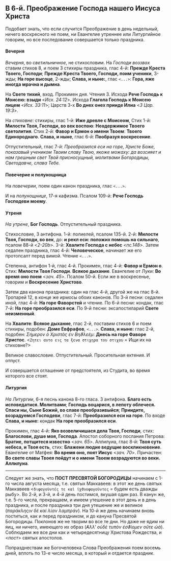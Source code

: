 
## В 6-й. Преображение Господа нашего Иисуса Христа

Подобает знать, что если случится Преображение в день недельный, ничего воскресного не поем, ни Евангелие утреннее 
или Литургийное говорим, но все последование совершается только праздника.

#### Вечерня

*Вечерня*, во *светильничное*, не стихословим. На *Господи воззвах* ставим стихов 8, и поем 3 стихиры праздника, 
глас 4-й: **Прежде Креста Твоего, Господи**; **Прежде Креста Твоего, Господи, поим ученики**, 3-жды;
**На горе высоце**, 2-жды; **Слава, и ныне:**, глас `<...>`:  **Гора, яже иногда мрачна и дымна**.

На **Свете тихий**, вход. Прокимен дня. Чтения 3. 
Исхода **Рече Господь к Моисею: взыди**  <*Исх. 24:12*>. 
Исхода **Глагола Господь к Моисею лицем** <*Исх. 33:11*>; 
Царств 3-х **Во днех онех прииде Илиа** <*3 Цар. 19:3*>. 

На *стиховне*: стихиры, глас 1-й: **Иже древле с Моисеом**,
Стих 1-й: **Милости Твоя, Господи, во век воспою**: **Неодержимое Твоего светолития**.
Стих 2-й: **Фавор и Ермон о имени Твоем**: **Твоего Единороднаго**. 
**Слава, и ныне**, глас 6-й: **Пообразуя воскресение**.

Отпустительный, глас 7-й: *Преобразился еси на горе, Христе Боже, показавый учеником Твоим 
славу Твою, якоже можаху: да возсияет и нам грешным свет Твой присносущный, молитвами 
Богородицы, Светодавче, слава Тебе.*

#### Повечерие и полунощница

На *повечерии*, поем один канон праздника, глас `<...>`.

И на *полунощнице*, 17-я кафизма. Псалом 109-й: **Рече Господь Господеви моему**.

#### Утреня

*На утрене*, **Бог Господь**. Отпустительный праздника.

Стихословие, 3 антифона. 1-й: полиелей, псалом 135-й. 
2-й: **Милости Твоя, Господи, во век**, до: **и рекл еси: положих помошь на сильнаго**, псалом 88-й <*2-20b*>.
3-й: **Хвалите Господа с небес** <*пс.148*>. Затем седален праздника, глас 4-й: **Человеческое**, 
начинает же его протопсалт перед вимой. Чтение `<...>`.

Степенна, антифон 1-й, глас 4-й. Прокимен, глас 4-й:
**Фавор и Ермон о**. Стих: **Милости Твоя Господи**. **Всякое дыхание**.
Евангелие от Луки: **Во время оно поем** <*зач. 45*>. Псалом 50-й. Если же в воскресенье,
говорим и **Воскресение Христово**.

Затем два канона праздника: один на глас 4-й, другой же на глас 8-й.
Тропарей 12, в конце же ирмосы обоих канонов.
По 3-й песни: седален иной, глас 4-й: **На горе Фаворстей** и чтение.
По 6-й песни: кондак, глас 7-й: **На горе преобразился еси**.
По 9-й песни: эксапостиларий **Свете неизменный**.

На **Хвалите**: **Всякое дыхание**, глас 2-й, поставим стихов 6 и поем
стихиры, подобен: **Доме Евфрафов**, `<...>`. **Слава, и ныне:**
глас 2-й, подобен: *Σήμερον ὁ Χριστὸς ἐν Βηϑλεέμ*:
**Днесь на горе Фаворе Христос**. <`Ζητει αυτο εις τα ξενα στιχηρα του στιχου` =
Ищи их на стиховне?>

Великое славословие. Отпустительный. Просительная ектения. И отпуст.

И совершается оглашение от предстоятеля, из Студита, во время которого все стоят.

#### Литургия

*На Литургии*, 6-я песнь канона 8-го гласа.
3 антифона. **Благо есть исповедатися. Молитвами**;
**Господь воцарися, в лепоту облечеся. Спаси ны, Сыне Божий, во славе преобразивыйся**;
**Приидите, возрадуемся Господеви**, глас 7-й: **Преобразился еси на горе**.
По входе **Слава, и ныне:** кондак **На горе преобразился еси**.

Прокимен, глас 4-й: **Яко возвеличишася дела Твоя, Господи**,
стих: **Благослови, душе моя, Господа**. 
Апостол соборного послания Петрова: **Братие, потщитеся известно** <*зач. 65*>.
Аллилуиа, глас 8-й: **Твоя суть небеса, и Твоя есть**,
стих: **Блажени людие ведущие воскликновение**.
Евангелие от Матфея: **Во время оно, поят Иисус** <*зач. 70*>.
Причастен: **Во свете славы Твоея пойдут и о имени Твоем возрадуются во веки. Аллилуиа**.

---

Следует же знать, что **ПОСТ ПРЕСВЯТОЙ БОГОРОДИЦЫ** начинаем с 1-го числа
августа месяца, т.е. святых Маккавеев: в этот же день святых Маккавеев
<`διφαγοῦντές τε καὶ ἰχϑυοφαγοῦντες` = будем есть дважды рыбу>.
Во 2-й, и 3-й, и 4-й день постимся, вкушая один раз.
В канун же, т.е. 5-го числа, прекращаем, и имеем утешение
в этот день и в день праздника, и после праздника три дня утешение
же и великое (*παράκληςιν δὲ καὶ λίαν λαμπράν*). На 10-й же день
начинаем вновь поститься, как и перед праздником, и до кануна
Пресвятой Богородицы.
Поклонов же не творим во все те дни.
Но даже не ядим ни яиц, ни ничего, имеющего их образ (*̓Αλλ' οὐδὲ τυπὸν ἐσϑίομεν οὔτε ὠά*).
Соблюдаем же все дни как и четыредесятницу Христова Рождества, и
<*пост*> святых апостолов.

Попразднествам же Богочеловека Слова Преображения поем восемь дней,
вплоть по 13-е число месяца, в который и отдается праздник.
